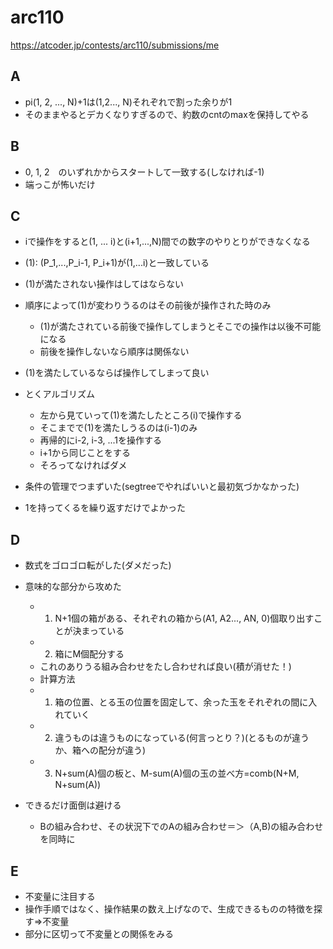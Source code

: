 # arc110

https://atcoder.jp/contests/arc110/submissions/me

## A

- pi(1, 2, ..., N)+1は(1,2..., N)それぞれで割った余りが1
- そのままやるとデカくなりすぎるので、約数のcntのmaxを保持してやる

## B

- 0, 1, 2　のいずれかからスタートして一致する(しなければ-1)
- 端っこが怖いだけ

## C

- iで操作をすると(1, ... i)と(i+1,...,N)間での数字のやりとりができなくなる
- (1): (P_1,...,P_i-1, P_i+1)が(1,...i)と一致している
- (1)が満たされない操作はしてはならない
- 順序によって(1)が変わりうるのはその前後が操作された時のみ
  - (1)が満たされている前後で操作してしまうとそこでの操作は以後不可能になる
  - 前後を操作しないなら順序は関係ない
- (1)を満たしているならば操作してしまって良い

- とくアルゴリズム
  - 左から見ていって(1)を満たしたところ(i)で操作する
  - そこまでで(1)を満たしうるのは(i-1)のみ
  - 再帰的にi-2, i-3, ...1を操作する
  - i+1から同じことをする
  - そろってなければダメ
- 条件の管理でつまずいた(segtreeでやればいいと最初気づかなかった)

- 1を持ってくるを繰り返すだけでよかった

## D

- 数式をゴロゴロ転がした(ダメだった)
- 意味的な部分から攻めた
  - 1. N+1個の箱がある、それぞれの箱から(A1, A2..., AN, 0)個取り出すことが決まっている
  - 2. 箱にM個配分する
  - これのありうる組み合わせをたし合わせれば良い(積が消せた！)
  - 計算方法
  - 1. 箱の位置、とる玉の位置を固定して、余った玉をそれぞれの間に入れていく
  - 2. 違うものは違うものになっている(何言っとり？)(とるものが違うか、箱への配分が違う)
  - 3. N+sum(A)個の板と、M-sum(A)個の玉の並べ方=comb(N+M, N+sum(A))

- できるだけ面倒は避ける
  - Bの組み合わせ、その状況下でのAの組み合わせ＝＞（A,B)の組み合わせを同時に

## E

- 不変量に注目する
- 操作手順ではなく、操作結果の数え上げなので、生成できるものの特徴を探す=>不変量
- 部分に区切って不変量との関係をみる
